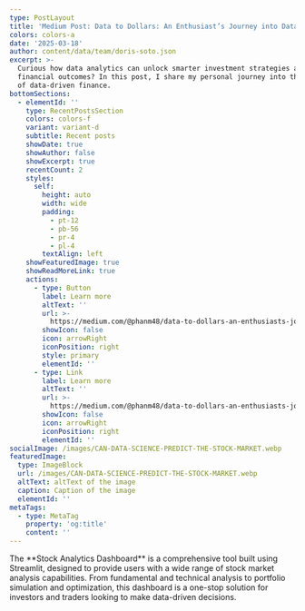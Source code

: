 ```yaml
---
type: PostLayout
title: 'Medium Post: Data to Dollars: An Enthusiast’s Journey into Data-Driven Finance'
colors: colors-a
date: '2025-03-18'
author: content/data/team/doris-soto.json
excerpt: >-
  Curious how data analytics can unlock smarter investment strategies and drive
  financial outcomes? In this post, I share my personal journey into the world
  of data-driven finance.
bottomSections:
  - elementId: ''
    type: RecentPostsSection
    colors: colors-f
    variant: variant-d
    subtitle: Recent posts
    showDate: true
    showAuthor: false
    showExcerpt: true
    recentCount: 2
    styles:
      self:
        height: auto
        width: wide
        padding:
          - pt-12
          - pb-56
          - pr-4
          - pl-4
        textAlign: left
    showFeaturedImage: true
    showReadMoreLink: true
    actions:
      - type: Button
        label: Learn more
        altText: ''
        url: >-
          https://medium.com/@phanm48/data-to-dollars-an-enthusiasts-journey-into-data-driven-finance-4cec9251d000
        showIcon: false
        icon: arrowRight
        iconPosition: right
        style: primary
        elementId: ''
      - type: Link
        label: Learn more
        altText: ''
        url: >-
          https://medium.com/@phanm48/data-to-dollars-an-enthusiasts-journey-into-data-driven-finance-4cec9251d000
        showIcon: false
        icon: arrowRight
        iconPosition: right
        elementId: ''
socialImage: /images/CAN-DATA-SCIENCE-PREDICT-THE-STOCK-MARKET.webp
featuredImage:
  type: ImageBlock
  url: /images/CAN-DATA-SCIENCE-PREDICT-THE-STOCK-MARKET.webp
  altText: altText of the image
  caption: Caption of the image
  elementId: ''
metaTags:
  - type: MetaTag
    property: 'og:title'
    content: ''
---
```

<div style="text-align: left">The **Stock Analytics Dashboard** is a comprehensive tool built using Streamlit, designed to provide users with a wide range of stock market analysis capabilities. From fundamental and technical analysis to portfolio simulation and optimization, this dashboard is a one-stop solution for investors and traders looking to make data-driven decisions.</div>

